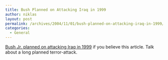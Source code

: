 ```yaml
---
title: Bush Planned on Attacking Iraq in 1999
author: niklas
layout: post
permalink: /archives/2004/11/01/bush-planned-on-attacking-iraq-in-1999/
categories:
  - General
---
```

[Bush Jr. planned on attacking Iraq in 1999][1] if you believe this article. Talk about a long planned terror-attack.

 [1]: http://web.morons.org/article.jsp?sectionid=1&id=5696
